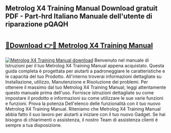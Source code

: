 ## Metrolog X4 Training Manual Download gratuit PDF - Part-hrd Italiano Manuale dell'utente di riparazione pQAQH

# <h2><a href="http://df9e7r.blite.top/?on=Metrolog+X4+Training+Manual">🔗Download 👉🔴 Metrolog X4 Training Manual</a></h2>

[![Metrolog X4 Training Manual download](https://i.imgur.com/lujVjoI.png)](http://df9e7r.blite.top/?on=Metrolog+X4+Training+Manual)
Benvenuto nel manuale di Istruzioni per il tuo Metrolog X4 Training Manual appena acquistato. Questa guida completa è progettata per aiutarti a padroneggiare le caratteristiche e le capacità del tuo Prodotto. All'interno troverai informazioni dettagliate su Installazione, utilizzo, Manutenzione e Risoluzione dei problemi. Per ottenere il massimo dal tuo Metrolog X4 Training Manual, leggi attentamente questo manuale prima dell'uso. Fornisce istruzioni dettagliate su come impostare il prodotto e informazioni su come utilizzare le sue varie funzioni e funzioni. Prova la potenza Dell'elenco delle funzionalità con il tuo nuovo Metrolog X4 Training Manual. Riteniamo che Metrolog X4 Training Manual abbia fatto il suo lavoro per aiutarti a iniziare con il tuo nuovo Gadget. Se hai bisogno di chiarimenti o assistenza, il nostro Team di assistenza clienti è sempre a tua disposizione.
